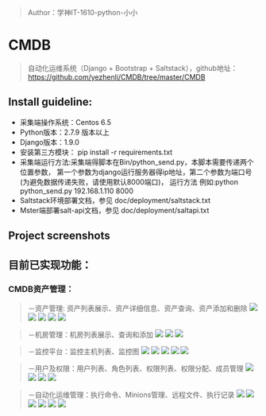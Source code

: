 >Author：学神IT-1610-python-小小
# CMDB
>自动化运维系统（Django + Bootstrap + Saltstack），github地址：https://github.com/yezhenli/CMDB/tree/master/CMDB

## Install guideline:
* 采集端操作系统：Centos 6.5
* Python版本：2.7.9 版本以上
* Django版本：1.9.0
* 安装第三方模块： pip install -r requirements.txt
* 采集端运行方法:采集端得脚本在Bin/python_send.py，本脚本需要传递两个位置参数，
  第一个参数为django运行服务器得ip地址，第二个参数为端口号(为避免数据传递失败，请使用默认8000端口)，
  运行方法 例如:python python_send.py 192.168.1.110 8000 
* Saltstack环境部署文档，参见 doc/deployment/saltstack.txt
* Mster端部署salt-api文档，参见 doc/deployment/saltapi.txt

## Project screenshots

##  目前已实现功能：

### CMDB资产管理：

>－资产管理: 资产列表展示、资产详细信息、资产查询、资产添加和删除
![](https://github.com/yezhenli/CMDB/blob/master/CMDB/static/image/screen/asset_list.png)
![](https://github.com/yezhenli/CMDB/blob/master/CMDB/static/image/screen/asset_detail.png)
![](https://github.com/yezhenli/CMDB/blob/master/CMDB/static/image/screen/asset_search1.png)
![](https://github.com/yezhenli/CMDB/blob/master/CMDB/static/image/screen/asset_search2.png)
![](https://github.com/yezhenli/CMDB/blob/master/CMDB/static/image/screen/asset_add.png)

>－机房管理：机房列表展示、查询和添加
![](https://github.com/yezhenli/CMDB/blob/master/CMDB/static/image/screen/idc.png)
![](https://github.com/yezhenli/CMDB/blob/master/CMDB/static/image/screen/idc_search.png)
![](https://github.com/yezhenli/CMDB/blob/master/CMDB/static/image/screen/idc_add.png)

>－监控平台：监控主机列表、监控图
![](https://github.com/yezhenli/CMDB/blob/master/CMDB/static/image/screen/monitor_list.png)
![](https://github.com/yezhenli/CMDB/blob/master/CMDB/static/image/screen/graph01.png)
![](https://github.com/yezhenli/CMDB/blob/master/CMDB/static/image/screen/graph02.png)
![](https://github.com/yezhenli/CMDB/blob/master/CMDB/static/image/screen/graph03.png)
![](https://github.com/yezhenli/CMDB/blob/master/CMDB/static/image/screen/graph04.png)

>－用户及权限：用户列表、角色列表、权限列表、权限分配、成员管理
![](https://github.com/yezhenli/CMDB/blob/master/CMDB/static/image/screen/user_list.png)
![](https://github.com/yezhenli/CMDB/blob/master/CMDB/static/image/screen/role.png)
![](https://github.com/yezhenli/CMDB/blob/master/CMDB/static/image/screen/permission_manage.png)
![](https://github.com/yezhenli/CMDB/blob/master/CMDB/static/image/screen/staff_manage.png)

>－自动化运维管理：执行命令、Minions管理、远程文件、执行记录
![](https://github.com/yezhenli/CMDB/blob/master/CMDB/static/image/screen/execute1.png)
![](https://github.com/yezhenli/CMDB/blob/master/CMDB/static/image/screen/minions.png)
![](https://github.com/yezhenli/CMDB/blob/master/CMDB/static/image/screen/file_remote.png)
![](https://github.com/yezhenli/CMDB/blob/master/CMDB/static/image/screen/file_remote_create.png)
![](https://github.com/yezhenli/CMDB/blob/master/CMDB/static/image/screen/file_remote_write.png)
![](https://github.com/yezhenli/CMDB/blob/master/CMDB/static/image/screen/records.png)
